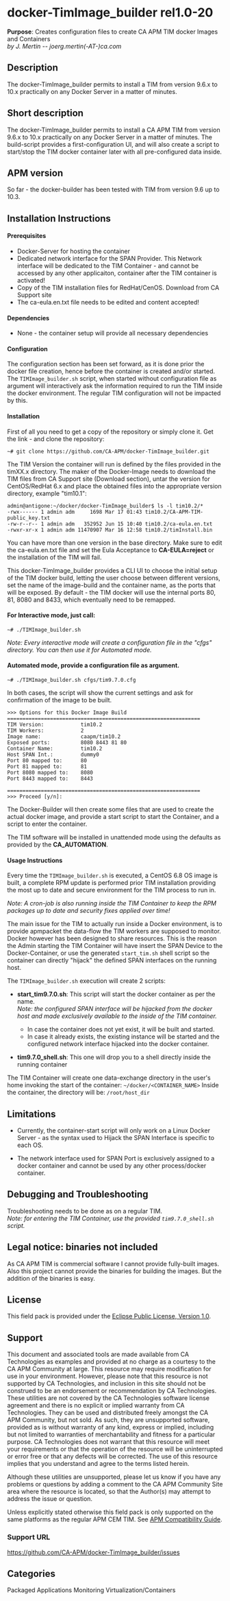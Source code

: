 # docker-TimImage_builder rel1.0-20

**Purpose**: Creates configuration files to create CA APM TIM docker Images and Containers  
  _by J. Mertin -- joerg.mertin(-AT-)ca.com_

## Description
The docker-TimImage_builder permits to install a TIM from version 9.6.x to
10.x practically on any Docker Server in a matter of minutes.

## Short description
The docker-TimImage_builder permits to install a CA APM TIM from version
9.6.x to 10.x practically on any Docker Server in a matter of minutes.
The build-script provides a first-configuration UI, and will also
create a script to start/stop the TIM docker container later with all
pre-configured data inside.

## APM version
So far - the docker-builder has been tested with TIM from version 9.6
up to 10.3.

## Installation Instructions

#### Prerequisites
- Docker-Server for hosting the container
- Dedicated network interface for the SPAN Provider. This Network
  interface will be dedicated to the TIM Container - and cannot be
  accessed by any other applicaiton, container after the TIM container
  is activated!
- Copy of the TIM installation files for RedHat/CenOS. Download from
  CA Support site
- The ca-eula.en.txt file needs to be edited and content accepted!

#### Dependencies
- None - the container setup will provide all necessary dependencies


#### Configuration
The configuration section has been set forward, as it is done prior
the docker file creation, hence before the container is created and/or
started.  The `TIMImage_builder.sh` script, when started without
configuration file as argument will interactively ask the information
required to run the TIM inside the docker environment. The regular TIM
configuration will not be impacted by this.


#### Installation

First of all you need to get a copy of the repository or simply clone
it. Get the link - and clone the repository:

`~# git clone https://github.com/CA-APM/docker-TimImage_builder.git`

The TIM Version the container will run is defined by the files
provided in the timXX.x directory. The maker of the Docker-Image needs
to download the TIM files from CA Support site (Download section),
untar the version for CentOS/RedHat 6.x and place the obtained files
into the appropriate version directory, example "tim10.1":

```
admin@antigone:~/docker/docker-TimImage_builder$ ls -l tim10.2/*  
-rwx------ 1 admin adm     1698 Mar 17 01:43 tim10.2/CA-APM-TIM-public_key.txt  
-rw-r--r-- 1 admin adm   352952 Jun 15 10:40 tim10.2/ca-eula.en.txt  
-rwxr-xr-x 1 admin adm 11470907 Mar 16 12:58 tim10.2/timInstall.bin
```

You can have more than one version in the base directory. Make sure to
edit the ca-eula.en.txt file and set the Eula Acceptance to
**CA-EULA=reject** or the installation of the TIM will fail.

This docker-TimImage_builder provides a CLI UI to choose the initial setup
of the TIM docker build, letting the user choose between different
versions, set the name of the image-build and the container name, as
the ports that will be exposed. By default - the TIM docker will use
the internal ports 80, 81, 8080 and 8433, which eventually need to be
remapped.

#### For Interactive mode, just call:  
`~# ./TIMImage_builder.sh`

_Note: Every interactive mode will create a configuration file in the
"cfgs" directory. You can then use it for Automated mode._

#### Automated mode, provide a configuration file as argument.  
`~# ./TIMImage_builder.sh cfgs/tim9.7.0.cfg`

In both cases, the script will show the current settings and ask for
confirmation of the image to be built.

```
>>> Options for this Docker Image Build
===============================================================
TIM Version:            tim10.2
TIM Workers:            2
Image name:             caapm/tim10.2
Exposed ports:          8080 8443 81 80
Container Name:         tim10.2
Host SPAN Int.:         dummy0
Port 80 mapped to:      80
Port 81 mapped to:      81
Port 8080 mapped to:    8080
Port 8443 mapped to:    8443

===============================================================
>>> Proceed [y/n]:
```

The Docker-Builder will then create some files that are used to create
the actual docker image, and provide a start script to start the
Container, and a script to enter the container.

The TIM software will be installed in unattended mode using the defaults
as provided by the **CA_AUTOMATION**.


#### Usage Instructions

Every time the `TIMImage_builder.sh` is executed, a CentOS 6.8 OS
image is built, a complete RPM update is performed prior TIM
installation providing the most up to date and secure environment for
the TIM process to run in.

_Note: A cron-job is also running inside the TIM Container to keep
the RPM packages up to date and security fixes applied over time!_

The main issue for the TIM to actually run inside a Docker
environment, is to provide apmpacket the data-flow the TIM workers are
supposed to monitor. Docker however has been designed to share
resources. This is the reason the Admin starting the TIM Container
will have insert the SPAN Device to the Docker-Container, or use the
generated `start_tim.sh` shell script so the container can directly
"hijack" the defined SPAN interfaces on the running host.

The `TIMImage_builder.sh` execution will create 2 scripts:

- **start_tim9.7.0.sh**: This script will start the docker container as
  per the name.  
  _Note:  the configured SPAN interface will be hijacked
  from the docker host and made exclusively available to the inside of
  the TIM container._ 
  * In case the container does not yet exist, it will be built and
    started.
  * In case it already exists, the existing instance will be started
    and the configured network interface hijacked into the docker
    container.

- **tim9.7.0_shell.sh**: This one will drop you to a shell directly inside
  the running container
  
The TIM Container will create one data-exchange directory in the
user's home invoking the start of the container:
`~/docker/<CONTAINER_NAME>`
Inside the container, the directory will be: `/root/host_dir`




## Limitations
* Currently, the container-start script will only work on a Linux
  Docker Server - as the syntax used to Hijack the SPAN Interface is
  specific to each OS.

* The network interface used for SPAN Port is exclusively assigned to
  a docker container and cannot be used by any other process/docker
  container.

## Debugging and Troubleshooting
Troubleshooting needs to be done as on a regular TIM.  
_Note: for entering the TIM Container, use the provided `tim9.7.0_shell.sh` script._


## Legal notice: binaries not included
As CA APM TIM is commercial software I cannot provide fully-built
images. Also this project cannot provide the binaries for building the
images. But the addition of the binaries is easy.


## License
This field pack is provided under the [Eclipse Public License, Version
1.0](https://github.com/CA-APM/docker-TimImage_builder/blob/master/LICENSE).

## Support
This document and associated tools are made available from CA
Technologies as examples and provided at no charge as a courtesy to
the CA APM Community at large. This resource may require modification
for use in your environment. However, please note that this resource
is not supported by CA Technologies, and inclusion in this site should
not be construed to be an endorsement or recommendation by CA
Technologies. These utilities are not covered by the CA Technologies
software license agreement and there is no explicit or implied
warranty from CA Technologies. They can be used and distributed freely
amongst the CA APM Community, but not sold. As such, they are
unsupported software, provided as is without warranty of any kind,
express or implied, including but not limited to warranties of
merchantability and fitness for a particular purpose. CA Technologies
does not warrant that this resource will meet your requirements or
that the operation of the resource will be uninterrupted or error free
or that any defects will be corrected. The use of this resource
implies that you understand and agree to the terms listed herein.

Although these utilities are unsupported, please let us know if you
have any problems or questions by adding a comment to the CA APM
Community Site area where the resource is located, so that the
Author(s) may attempt to address the issue or question.

Unless explicitly stated otherwise this field pack is only supported
on the same platforms as the regular APM CEM TIM. See [APM
Compatibility Guide](http://www.ca.com/us/support/ca-support-online/product-content/status/compatibility-matrix/application-performance-management-compatibility-guide.aspx).


### Support URL
https://github.com/CA-APM/docker-TimImage_builder/issues


## Categories
Packaged Applications Monitoring Virtualization/Containers


